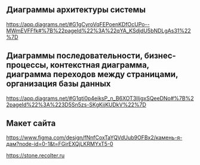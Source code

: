 ## Диаграммы архитектуры системы
https://app.diagrams.net/#G1gCyroVqFEPoenKDfOcUPo--MWmEVFFfk#%7B%22pageId%22%3A%22qYA_KSdjdU5bNDLgAs31%22%7D

## Диаграммы последовательности, бизнес-процессы, контекстная диаграмма, диаграмма переходов между страницами, организация базы данных
https://app.diagrams.net/#G1qti0p4eiksP_n_B6XOT3IIjgxSQeeDNo#%7B%22pageId%22%3A%223D5Sn5zs-SKgKijKUDkV%22%7D

## Макет сайта
https://www.figma.com/design/fNnfCoxTaYQVdUub9OFBx2/камень-я-дам?node-id=0-1&t=FGirEXQjLKRMYxT5-0

https://stone.recolter.ru
